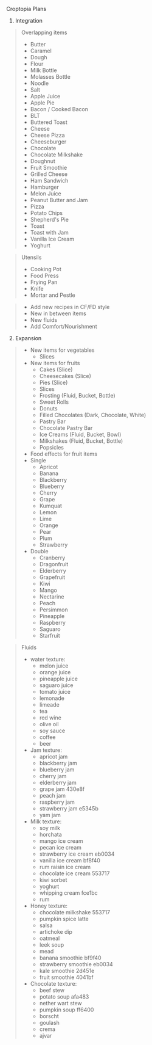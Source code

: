 Croptopia Plans

1. Integration

> Overlapping items
> * Butter
> * Caramel
> * Dough
> * Flour
> * Milk Bottle
> * Molasses Bottle
> * Noodle
> * Salt
> * Apple Juice
> * Apple Pie
> * Bacon / Cooked Bacon
> * BLT
> * Buttered Toast
> * Cheese
> * Cheese Pizza
> * Cheeseburger
> * Chocolate
> * Chocolate Milkshake
> * Doughnut
> * Fruit Smoothie
> * Grilled Cheese
> * Ham Sandwich
> * Hamburger
> * Melon Juice
> * Peanut Butter and Jam
> * Pizza
> * Potato Chips
> * Shepherd's Pie
> * Toast
> * Toast with Jam
> * Vanilla Ice Cream
> * Yoghurt

> Utensils
> * Cooking Pot
> * Food Press
> * Frying Pan
> * Knife
> * Mortar and Pestle

> * Add new recipes in CF/FD style
>  * New in between items
>  * New fluids
> * Add Comfort/Nourishment

2. Expansion
> * New items for vegetables
>   * Slices
> * New items for fruits
>   * Cakes (Slice)
>   * Cheesecakes (Slice)
>   * Pies (Slice)
>   * Slices
>   * Frosting (Fluid, Bucket, Bottle)
>   * Sweet Rolls
>   * Donuts
>   * Filled Chocolates (Dark, Chocolate, White)
>   * Pastry Bar
>   * Chocolate Pastry Bar
>   * Ice Creams (Fluid, Bucket, Bowl)
>   * Milkshakes (Fluid, Bucket, Bottle)
>   * Popsicles
>* Food effects for fruit items
>  * Single
>    * Apricot
>    * Banana
>    * Blackberry
>    * Blueberry
>    * Cherry
>    * Grape
>    * Kumquat
>    * Lemon
>    * Lime
>    * Orange
>    * Pear
>    * Plum
>    * Strawberry
>  * Double
>    * Cranberry
>    * Dragonfruit
>    * Elderberry
>    * Grapefruit
>    * Kiwi
>    * Mango
>    * Nectarine
>    * Peach
>    * Persimmon
>    * Pineapple
>    * Raspberry
>    * Saguaro
>    * Starfruit

> Fluids
> * water texture:
>   * melon juice
>   * orange juice
>   * pineapple juice
>   * saguaro juice
>   * tomato juice
>   * lemonade
>   * limeade
>   * tea
>   * red wine
>   * olive oil
>   * soy sauce
>   * coffee
>   * beer
> * Jam texture:
>   * apricot jam
>   * blackberry jam
>   * blueberry jam
>   * cherry jam
>   * elderberry jam
>   * grape jam 430e8f
>   * peach jam
>   * raspberry jam
>   * strawberry jam e5345b
>   * yam jam
> * Milk texture:
>   * soy milk
>   * horchata
>   * mango ice cream
>   * pecan ice cream
>   * strawberry ice cream eb0034
>   * vanilla ice cream bf8f40
>   * rum raisin ice cream
>   * chocolate ice cream 553717
>   * kiwi sorbet
>   * yoghurt
>   * whipping cream fce1bc
>   * rum
> * Honey texture:
>   * chocolate milkshake 553717
>   * pumpkin spice latte
>   * salsa
>   * artichoke dip
>   * oatmeal
>   * leek soup
>   * mead
>   * banana smoothie bf9f40
>   * strawberry smoothie eb0034
>   * kale smoothie 2d451e
>   * fruit smoothie 4041bf
> * Chocolate texture:
>   * beef stew
>   * potato soup afa483
>   * nether wart stew
>   * pumpkin soup ff6400
>   * borscht
>   * goulash
>   * crema
>   * ajvar
